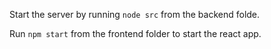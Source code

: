 Start the server by running `node src` from the backend folde.

Run `npm start` from the frontend folder to start the react app.